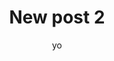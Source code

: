 ---
title: New post 2
published: 2025-03-03
description: New post example.
tags: [Example]
category: Examples new
licenseName: "MIT"
cover: https://imgur.com/ylzJFBE.jpg
author: yo
sourceLink: "https://github.com/emn178/markdown"
draft: false
---